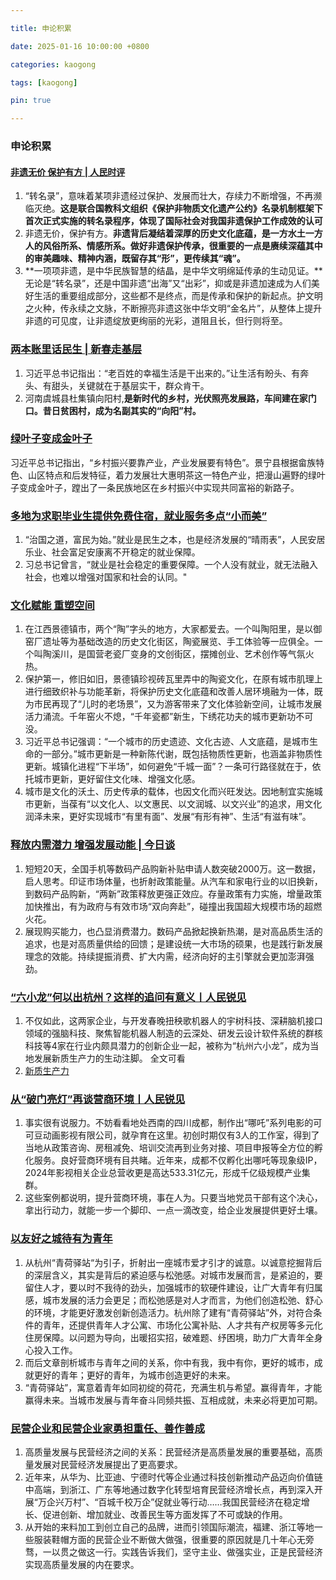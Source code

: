 ```yaml
---

title: 申论积累

date: 2025-01-16 10:00:00 +0800

categories: kaogong

tags: [kaogong]

pin: true

---
```


### 申论积累

#### [非遗无价 保护有方 | 人民时评](https://mp.weixin.qq.com/s/FFRZAQAeKcUffxy6XoGibg)

1. “转名录”，意味着某项非遗经过保护、发展而壮大，存续力不断增强，不再濒临灭绝。**这是联合国教科文组织《保护非物质文化遗产公约》名录机制框架下首次正式实施的转名录程序，体现了国际社会对我国非遗保护工作成效的认可**
2. 非遗无价，保护有方。**非遗背后凝结着深厚的历史文化底蕴，是一方水土一方人的风俗所系、情感所系。做好非遗保护传承，很重要的一点是赓续深蕴其中的审美趣味、精神内涵，既留存其“形”，更传续其“魂”。**
3. **一项项非遗，是中华民族智慧的结晶，是中华文明绵延传承的生动见证。**无论是“转名录”，还是中国非遗“出海”又“出彩”，抑或是非遗加速成为人们美好生活的重要组成部分，这些都不是终点，而是传承和保护的新起点。护文明之火种，传永续之文脉，不断擦亮非遗这张中华文明“金名片”，从整体上提升非遗的可见度，让非遗绽放更绚丽的光彩，道阻且长，但行则将至。

### [两本账里话民生 | 新春走基层](https://mp.weixin.qq.com/s/lCaVIKjBZT4sFFMb024bhQ)

1. 习近平总书记指出：“老百姓的幸福生活是干出来的。”让生活有盼头、有奔头、有甜头，关键就在于基层实干，群众肯干。
2. 河南虞城县杜集镇向阳村,**是新时代的乡村，光伏照亮发展路，车间建在家门口。昔日贫困村，成为名副其实的“向阳”村。**

### [绿叶子变成金叶子](https://mp.weixin.qq.com/s/gK1kaCfwPRQvKuPLMk1wOA)

习近平总书记指出，“乡村振兴要靠产业，产业发展要有特色”。景宁县根据畲族特色、山区特点和后发特征，着力发展壮大惠明茶这一特色产业，把漫山遍野的绿叶子变成金叶子，蹚出了一条民族地区在乡村振兴中实现共同富裕的新路子。

### [多地为求职毕业生提供免费住宿，就业服务多点“小而美”](https://mp.weixin.qq.com/s/wAnYAnw1bwqzqNC7f7Aw1w)

1. “治国之道，富民为始。”就业是民生之本，也是经济发展的“晴雨表”，人民安居乐业、社会富足安康离不开稳定的就业保障。
2. 习总书记曾言，“就业是社会稳定的重要保障。一个人没有就业，就无法融入社会，也难以增强对国家和社会的认同。"

### [文化赋能 重塑空间](https://mp.weixin.qq.com/s/QBw-zmWVpjGM-X8PG13deQ)

1. 在江西景德镇市，两个“陶”字头的地方，大家都爱去。一个叫陶阳里，是以御窑厂遗址等为基础改造的历史文化街区，陶瓷展览、手工体验等一应俱全。一个叫陶溪川，是国营老瓷厂变身的文创街区，摆摊创业、艺术创作等气氛火热。
2. 保护第一，修旧如旧，景德镇珍视砖瓦里弄中的陶瓷文化，在原有城市肌理上进行细致织补与功能革新，将保护历史文化底蕴和改善人居环境融为一体，既为市民再现了“儿时的老场景”，又为游客带来了文化体验新空间，让城市发展活力涌流。千年窑火不熄，“千年瓷都”新生，下绣花功夫的城市更新功不可没。
3. 习近平总书记强调：“一个城市的历史遗迹、文化古迹、人文底蕴，是城市生命的一部分。”城市更新是一种新陈代谢，既包括物质性更新，也涵盖非物质性更新。城镇化进程“下半场”，如何避免“千城一面”？一条可行路径就在于，依托城市更新，更好留住文化味、增强文化感。
4. 城市是文化的沃土、历史传承的载体，也因文化而兴旺发达。因地制宜实施城市更新，当葆有“以文化人、以文惠民、以文润城、以文兴业”的追求，用文化润泽未来，更好实现城市“有里有面”、发展“有形有神”、生活“有滋有味”。

### [释放内需潜力 增强发展动能 | 今日谈](https://mp.weixin.qq.com/s/76wFsJ4sLPCiH2lewbw4hw)

1. 短短20天，全国手机等数码产品购新补贴申请人数突破2000万。这一数据，启人思考。印证市场体量，也折射政策能量。从汽车和家电行业的以旧换新，到数码产品购新，“两新”政策释放更强正效应。存量政策有力实施，增量政策加快推出，有为政府与有效市场“双向奔赴”，碰撞出我国超大规模市场的超燃火花。
2. 展现购买能力，也凸显消费潜力。数码产品掀起换新热潮，是对高品质生活的追求，也是对高质量供给的回馈；是建设统一大市场的硕果，也是践行新发展理念的效能。持续提振消费、扩大内需，经济向好的主引擎就会更加澎湃强劲。

### [“六小龙”何以出杭州？这样的追问有意义丨人民锐见](https://mp.weixin.qq.com/s/RGExbuCTBUWKf7V7oKk2ig)

1. 不仅如此，这两家企业，与开发春晚扭秧歌机器人的宇树科技、深耕脑机接口领域的强脑科技、聚焦智能机器人制造的云深处、研发云设计软件系统的群核科技等4家在行业内颇具潜力的创新企业一起，被称为“杭州六小龙”，成为当地发展新质生产力的生动注脚。    全文可看
2. [新质生产力](https://www.ndrc.gov.cn/wsdwhfz/202402/t20240206_1363980.html)

### [从“破门亮灯”再谈营商环境丨人民锐见](https://mp.weixin.qq.com/s/fUQ2OOTMaJKf5E-ejMmSBQ)

1. 事实很有说服力。不妨看看地处西南的四川成都，制作出“哪吒”系列电影的可可豆动画影视有限公司，就孕育在这里。初创时期仅有3人的工作室，得到了当地从政策咨询、房租减免、培训交流再到业务对接、项目申报等全方位的孵化服务。良好营商环境有目共睹。近年来，成都不仅孵化出哪吒等现象级IP，2024年影视相关企业总营收更是高达533.31亿元，形成千亿级规模产业集群。
2. 这些案例都说明，提升营商环境，事在人为。只要当地党员干部有这个决心，拿出行动力，就能一步一个脚印、一点一滴改变，给企业发展提供更好土壤。

### [以友好之城待有为青年](https://mp.weixin.qq.com/s/fsY1xUGrYPIZnj3KayRZCA)

1. 从杭州“青荷驿站“为引子，折射出一座城市爱才引才的诚意。以诚意挖掘背后的深层含义，其实是背后的紧迫感与松弛感。对城市发展而言，是紧迫的，要留住人才，要以时不我待的劲头，加强城市的软硬件建设，让广大青年有归属感，城市发展的活力会更足；而松弛感是对人才而言，为他们创造松弛、舒心的环境，才能更好激发创新创造活力。杭州除了建有“青荷驿站”外，对符合条件的青年，还提供青年人才公寓、市场化公寓补贴、人才共有产权房等多元化住房保障。以问题为导向，出暖招实招，破难题、纾困境，助力广大青年全身心投入工作。
2. 而后文章剖析城市与青年之间的关系，你中有我，我中有你，更好的城市，成就更好的青年；更好的青年，为城市创造更好的未来。
3. “青荷驿站”，寓意着青年如同初绽的荷花，充满生机与希望。赢得青年，才能赢得未来。当城市发展与青年奋斗同频共振、互相成就，未来必将更加可期。

### [民营企业和民营企业家勇担重任、善作善成](https://mp.weixin.qq.com/s/mg4ENR49CeekdkUv8dyGGw)

1. 高质量发展与民营经济之间的关系：民营经济是高质量发展的重要基础，高质量发展对民营经济发展提出了更高要求。
2. 近年来，从华为、比亚迪、宁德时代等企业通过科技创新推动产品迈向价值链中高端，到浙江、广东等地通过数字化转型培育民营经济增长点，再到深入开展“万企兴万村”、“百城千校万企”促就业等行动……我国民营经济在稳定增长、促进创新、增加就业、改善民生等方面发挥了不可或缺的作用。
3. 从开始的来料加工到创立自己的品牌，进而引领国际潮流，福建、浙江等地一些服装鞋帽方面的民营企业不断做大做强，很重要的原因就是几十年心无旁骛，一以贯之做这一行。实践告诉我们，坚守主业、做强实业，正是民营经济实现高质量发展的内在要求。
